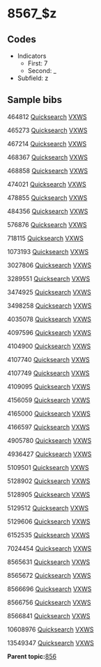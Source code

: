 # 8567\_$z

## Codes

-   Indicators
    -   First: 7
    -   Second: \_
-   Subfield: z

## Sample bibs

464812 [Quicksearch](https://search.library.yale.edu/catalog/464812) [VXWS](http://prodorbis.library.yale.edu:7014/vxws/GetHoldingsService?bibId=464812)

465273 [Quicksearch](https://search.library.yale.edu/catalog/465273) [VXWS](http://prodorbis.library.yale.edu:7014/vxws/GetHoldingsService?bibId=465273)

467214 [Quicksearch](https://search.library.yale.edu/catalog/467214) [VXWS](http://prodorbis.library.yale.edu:7014/vxws/GetHoldingsService?bibId=467214)

468367 [Quicksearch](https://search.library.yale.edu/catalog/468367) [VXWS](http://prodorbis.library.yale.edu:7014/vxws/GetHoldingsService?bibId=468367)

468858 [Quicksearch](https://search.library.yale.edu/catalog/468858) [VXWS](http://prodorbis.library.yale.edu:7014/vxws/GetHoldingsService?bibId=468858)

474021 [Quicksearch](https://search.library.yale.edu/catalog/474021) [VXWS](http://prodorbis.library.yale.edu:7014/vxws/GetHoldingsService?bibId=474021)

478855 [Quicksearch](https://search.library.yale.edu/catalog/478855) [VXWS](http://prodorbis.library.yale.edu:7014/vxws/GetHoldingsService?bibId=478855)

484356 [Quicksearch](https://search.library.yale.edu/catalog/484356) [VXWS](http://prodorbis.library.yale.edu:7014/vxws/GetHoldingsService?bibId=484356)

576876 [Quicksearch](https://search.library.yale.edu/catalog/576876) [VXWS](http://prodorbis.library.yale.edu:7014/vxws/GetHoldingsService?bibId=576876)

718115 [Quicksearch](https://search.library.yale.edu/catalog/718115) [VXWS](http://prodorbis.library.yale.edu:7014/vxws/GetHoldingsService?bibId=718115)

1073193 [Quicksearch](https://search.library.yale.edu/catalog/1073193) [VXWS](http://prodorbis.library.yale.edu:7014/vxws/GetHoldingsService?bibId=1073193)

3027806 [Quicksearch](https://search.library.yale.edu/catalog/3027806) [VXWS](http://prodorbis.library.yale.edu:7014/vxws/GetHoldingsService?bibId=3027806)

3289551 [Quicksearch](https://search.library.yale.edu/catalog/3289551) [VXWS](http://prodorbis.library.yale.edu:7014/vxws/GetHoldingsService?bibId=3289551)

3474925 [Quicksearch](https://search.library.yale.edu/catalog/3474925) [VXWS](http://prodorbis.library.yale.edu:7014/vxws/GetHoldingsService?bibId=3474925)

3498258 [Quicksearch](https://search.library.yale.edu/catalog/3498258) [VXWS](http://prodorbis.library.yale.edu:7014/vxws/GetHoldingsService?bibId=3498258)

4035078 [Quicksearch](https://search.library.yale.edu/catalog/4035078) [VXWS](http://prodorbis.library.yale.edu:7014/vxws/GetHoldingsService?bibId=4035078)

4097596 [Quicksearch](https://search.library.yale.edu/catalog/4097596) [VXWS](http://prodorbis.library.yale.edu:7014/vxws/GetHoldingsService?bibId=4097596)

4104900 [Quicksearch](https://search.library.yale.edu/catalog/4104900) [VXWS](http://prodorbis.library.yale.edu:7014/vxws/GetHoldingsService?bibId=4104900)

4107740 [Quicksearch](https://search.library.yale.edu/catalog/4107740) [VXWS](http://prodorbis.library.yale.edu:7014/vxws/GetHoldingsService?bibId=4107740)

4107749 [Quicksearch](https://search.library.yale.edu/catalog/4107749) [VXWS](http://prodorbis.library.yale.edu:7014/vxws/GetHoldingsService?bibId=4107749)

4109095 [Quicksearch](https://search.library.yale.edu/catalog/4109095) [VXWS](http://prodorbis.library.yale.edu:7014/vxws/GetHoldingsService?bibId=4109095)

4156059 [Quicksearch](https://search.library.yale.edu/catalog/4156059) [VXWS](http://prodorbis.library.yale.edu:7014/vxws/GetHoldingsService?bibId=4156059)

4165000 [Quicksearch](https://search.library.yale.edu/catalog/4165000) [VXWS](http://prodorbis.library.yale.edu:7014/vxws/GetHoldingsService?bibId=4165000)

4166597 [Quicksearch](https://search.library.yale.edu/catalog/4166597) [VXWS](http://prodorbis.library.yale.edu:7014/vxws/GetHoldingsService?bibId=4166597)

4905780 [Quicksearch](https://search.library.yale.edu/catalog/4905780) [VXWS](http://prodorbis.library.yale.edu:7014/vxws/GetHoldingsService?bibId=4905780)

4936427 [Quicksearch](https://search.library.yale.edu/catalog/4936427) [VXWS](http://prodorbis.library.yale.edu:7014/vxws/GetHoldingsService?bibId=4936427)

5109501 [Quicksearch](https://search.library.yale.edu/catalog/5109501) [VXWS](http://prodorbis.library.yale.edu:7014/vxws/GetHoldingsService?bibId=5109501)

5128902 [Quicksearch](https://search.library.yale.edu/catalog/5128902) [VXWS](http://prodorbis.library.yale.edu:7014/vxws/GetHoldingsService?bibId=5128902)

5128905 [Quicksearch](https://search.library.yale.edu/catalog/5128905) [VXWS](http://prodorbis.library.yale.edu:7014/vxws/GetHoldingsService?bibId=5128905)

5129512 [Quicksearch](https://search.library.yale.edu/catalog/5129512) [VXWS](http://prodorbis.library.yale.edu:7014/vxws/GetHoldingsService?bibId=5129512)

5129606 [Quicksearch](https://search.library.yale.edu/catalog/5129606) [VXWS](http://prodorbis.library.yale.edu:7014/vxws/GetHoldingsService?bibId=5129606)

6152535 [Quicksearch](https://search.library.yale.edu/catalog/6152535) [VXWS](http://prodorbis.library.yale.edu:7014/vxws/GetHoldingsService?bibId=6152535)

7024454 [Quicksearch](https://search.library.yale.edu/catalog/7024454) [VXWS](http://prodorbis.library.yale.edu:7014/vxws/GetHoldingsService?bibId=7024454)

8565631 [Quicksearch](https://search.library.yale.edu/catalog/8565631) [VXWS](http://prodorbis.library.yale.edu:7014/vxws/GetHoldingsService?bibId=8565631)

8565672 [Quicksearch](https://search.library.yale.edu/catalog/8565672) [VXWS](http://prodorbis.library.yale.edu:7014/vxws/GetHoldingsService?bibId=8565672)

8566696 [Quicksearch](https://search.library.yale.edu/catalog/8566696) [VXWS](http://prodorbis.library.yale.edu:7014/vxws/GetHoldingsService?bibId=8566696)

8566756 [Quicksearch](https://search.library.yale.edu/catalog/8566756) [VXWS](http://prodorbis.library.yale.edu:7014/vxws/GetHoldingsService?bibId=8566756)

8566841 [Quicksearch](https://search.library.yale.edu/catalog/8566841) [VXWS](http://prodorbis.library.yale.edu:7014/vxws/GetHoldingsService?bibId=8566841)

10608976 [Quicksearch](https://search.library.yale.edu/catalog/10608976) [VXWS](http://prodorbis.library.yale.edu:7014/vxws/GetHoldingsService?bibId=10608976)

13549347 [Quicksearch](https://search.library.yale.edu/catalog/13549347) [VXWS](http://prodorbis.library.yale.edu:7014/vxws/GetHoldingsService?bibId=13549347)

**Parent topic:**[856](../../tags/856/856.md)

